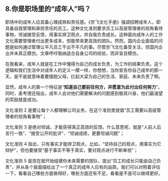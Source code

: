 ## 8.你是职场里的“成年人”吗？

职场中的成年人应具备心理成熟和责任感。《奈飞文化手册》强调招聘成年人，即具备自我管理和承担责任的员工。这种文化准则要求员工以高层管理者的视角看待事物，坦诚接受反馈，用事实捍卫观点，并自我负责成长。这种面向成年人的工作文化需要管理者付出更多成本，但能带来更高效的团队。然而，国内企业面临的问题是如何通过管理让平凡员工干出不平凡的事。尽管奈飞文化备受关注，但国内企业并未真正模仿。文章呼吁吸纳适合自身公司的经验，而非盲目模仿。



在我看来，成年人就是在工作中懂得为自己的成长负责，为工作的结果负责。这个逻辑和我们生活中对成年人的定义一模一样，你想想，当你宣告你自己成年的那一天，是不是就意味着要摆脱父母，扛起大梁为自己的生活、家庭、未来负责了啊。

显然，成年人的第一个特征是“**知道自己要前往何方，并愿意为此付出任何努力**”。同时，麦考德还指出，成年人会对他们需要解决的问题感到极其兴奋，他们最渴望的奖励就是成功。

文化准则 2 是要让每个人都理解公司业务，在这个准则里提倡“员工需要以高层管理者的视角看事物”；

文化准则 3 是绝对坦诚，才能获得真正高效的反馈。什么意思呢，就是“人前人后言行一致”、“接受公开的批评”、“坦诚成绩，更要坦诚问题”；

文化准则 4 指出，只有事实才能捍卫观点，比如，“坚持自己的观点，用事实为它辩护”，但也要接受“基于事实不等于真实，要对观点进行不断审视”；

文化准则 5 是现在就开始组建你未来需要的团队，提出“员工的成长只能由自己负责”，并从各个层面描绘出了一个真正的成年人应有的品质。我们可以对照着评估一下，看看自己哪些方面做得好，哪些方面还有不足，看看是不是可以做得更好。